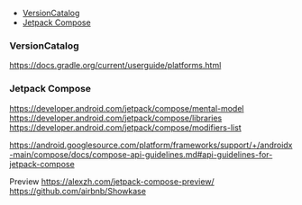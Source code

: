 <!--- TOC -->

  * [VersionCatalog](#versioncatalog)
  * [Jetpack Compose](#jetpack-compose)

<!--- END -->

### VersionCatalog

https://docs.gradle.org/current/userguide/platforms.html

### Jetpack Compose

https://developer.android.com/jetpack/compose/mental-model
https://developer.android.com/jetpack/compose/libraries
https://developer.android.com/jetpack/compose/modifiers-list

https://android.googlesource.com/platform/frameworks/support/+/androidx-main/compose/docs/compose-api-guidelines.md#api-guidelines-for-jetpack-compose

Preview
https://alexzh.com/jetpack-compose-preview/
https://github.com/airbnb/Showkase
